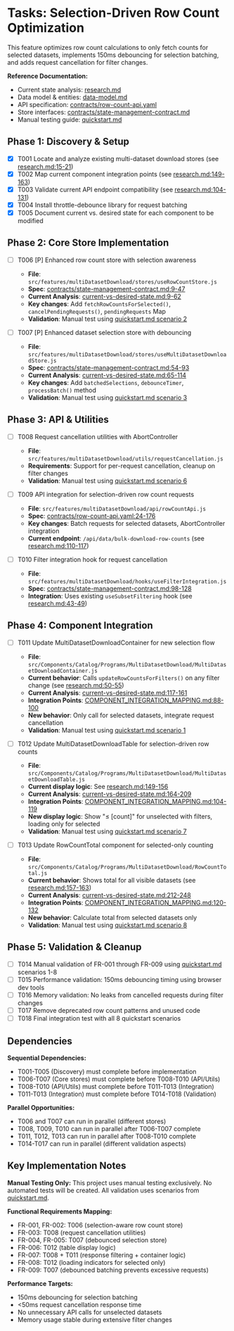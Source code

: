 # Tasks: Selection-Driven Row Count Optimization

This feature optimizes row count calculations to only fetch counts for selected datasets, implements 150ms debouncing for selection batching, and adds request cancellation for filter changes.

**Reference Documentation:**

- Current state analysis: [research.md](research.md)
- Data model & entities: [data-model.md](data-model.md)
- API specification: [contracts/row-count-api.yaml](contracts/row-count-api.yaml)
- Store interfaces: [contracts/state-management-contract.md](contracts/state-management-contract.md)
- Manual testing guide: [quickstart.md](quickstart.md)

## Phase 1: Discovery & Setup

- [x] T001 Locate and analyze existing multi-dataset download stores (see [research.md:15-21](research.md))
- [x] T002 Map current component integration points (see [research.md:149-163](research.md))
- [x] T003 Validate current API endpoint compatibility (see [research.md:104-131](research.md))
- [x] T004 Install throttle-debounce library for request batching
- [x] T005 Document current vs. desired state for each component to be modified

## Phase 2: Core Store Implementation

- [ ] T006 [P] Enhanced row count store with selection awareness
  - **File**: `src/features/multiDatasetDownload/stores/useRowCountStore.js`
  - **Spec**: [contracts/state-management-contract.md:9-47](contracts/state-management-contract.md)
  - **Current Analysis**: [current-vs-desired-state.md:9-62](current-vs-desired-state.md)
  - **Key changes**: Add `fetchRowCountsForSelected()`, `cancelPendingRequests()`, `pendingRequests` Map
  - **Validation**: Manual test using [quickstart.md scenario 2](quickstart.md)

- [ ] T007 [P] Enhanced dataset selection store with debouncing
  - **File**: `src/features/multiDatasetDownload/stores/useMultiDatasetDownloadStore.js`
  - **Spec**: [contracts/state-management-contract.md:54-93](contracts/state-management-contract.md)
  - **Current Analysis**: [current-vs-desired-state.md:65-114](current-vs-desired-state.md)
  - **Key changes**: Add `batchedSelections`, `debounceTimer`, `processBatch()` method
  - **Validation**: Manual test using [quickstart.md scenario 3](quickstart.md)

## Phase 3: API & Utilities

- [ ] T008 Request cancellation utilities with AbortController
  - **File**: `src/features/multiDatasetDownload/utils/requestCancellation.js`
  - **Requirements**: Support for per-request cancellation, cleanup on filter changes
  - **Validation**: Manual test using [quickstart.md scenario 6](quickstart.md)

- [ ] T009 API integration for selection-driven row count requests
  - **File**: `src/features/multiDatasetDownload/api/rowCountApi.js`
  - **Spec**: [contracts/row-count-api.yaml:24-176](contracts/row-count-api.yaml)
  - **Key changes**: Batch requests for selected datasets, AbortController integration
  - **Current endpoint**: `/api/data/bulk-download-row-counts` (see [research.md:110-117](research.md))

- [ ] T010 Filter integration hook for request cancellation
  - **File**: `src/features/multiDatasetDownload/hooks/useFilterIntegration.js`
  - **Spec**: [contracts/state-management-contract.md:98-128](contracts/state-management-contract.md)
  - **Integration**: Uses existing `useSubsetFiltering` hook (see [research.md:43-49](research.md))

## Phase 4: Component Integration

- [ ] T011 Update MultiDatasetDownloadContainer for new selection flow
  - **File**: `src/Components/Catalog/Programs/MultiDatasetDownload/MultiDatasetDownloadContainer.js`
  - **Current behavior**: Calls `updateRowCountsForFilters()` on any filter change (see [research.md:50-55](research.md))
  - **Current Analysis**: [current-vs-desired-state.md:117-161](current-vs-desired-state.md)
  - **Integration Points**: [COMPONENT_INTEGRATION_MAPPING.md:88-100](COMPONENT_INTEGRATION_MAPPING.md)
  - **New behavior**: Only call for selected datasets, integrate request cancellation
  - **Validation**: Manual test using [quickstart.md scenario 1](quickstart.md)

- [ ] T012 Update MultiDatasetDownloadTable for selection-driven row counts
  - **File**: `src/Components/Catalog/Programs/MultiDatasetDownload/MultiDatasetDownloadTable.js`
  - **Current display logic**: See [research.md:149-156](research.md)
  - **Current Analysis**: [current-vs-desired-state.md:164-209](current-vs-desired-state.md)
  - **Integration Points**: [COMPONENT_INTEGRATION_MAPPING.md:104-119](COMPONENT_INTEGRATION_MAPPING.md)
  - **New display logic**: Show "≤ [count]" for unselected with filters, loading only for selected
  - **Validation**: Manual test using [quickstart.md scenario 7](quickstart.md)

- [ ] T013 Update RowCountTotal component for selected-only counting
  - **File**: `src/Components/Catalog/Programs/MultiDatasetDownload/RowCountTotal.js`
  - **Current behavior**: Shows total for all visible datasets (see [research.md:157-163](research.md))
  - **Current Analysis**: [current-vs-desired-state.md:212-248](current-vs-desired-state.md)
  - **Integration Points**: [COMPONENT_INTEGRATION_MAPPING.md:120-132](COMPONENT_INTEGRATION_MAPPING.md)
  - **New behavior**: Calculate total from selected datasets only
  - **Validation**: Manual test using [quickstart.md scenario 8](quickstart.md)

## Phase 5: Validation & Cleanup

- [ ] T014 Manual validation of FR-001 through FR-009 using [quickstart.md](quickstart.md) scenarios 1-8
- [ ] T015 Performance validation: 150ms debouncing timing using browser dev tools
- [ ] T016 Memory validation: No leaks from cancelled requests during filter changes
- [ ] T017 Remove deprecated row count patterns and unused code
- [ ] T018 Final integration test with all 8 quickstart scenarios

## Dependencies

**Sequential Dependencies:**

- T001-T005 (Discovery) must complete before implementation
- T006-T007 (Core stores) must complete before T008-T010 (API/Utils)
- T008-T010 (API/Utils) must complete before T011-T013 (Integration)
- T011-T013 (Integration) must complete before T014-T018 (Validation)

**Parallel Opportunities:**

- T006 and T007 can run in parallel (different stores)
- T008, T009, T010 can run in parallel after T006-T007 complete
- T011, T012, T013 can run in parallel after T008-T010 complete
- T014-T017 can run in parallel (different validation aspects)

## Key Implementation Notes

**Manual Testing Only:** This project uses manual testing exclusively. No automated tests will be created. All validation uses scenarios from [quickstart.md](quickstart.md).

**Functional Requirements Mapping:**

- FR-001, FR-002: T006 (selection-aware row count store)
- FR-003: T008 (request cancellation utilities)
- FR-004, FR-005: T007 (debounced selection store)
- FR-006: T012 (table display logic)
- FR-007: T008 + T011 (response filtering + container logic)
- FR-008: T012 (loading indicators for selected only)
- FR-009: T007 (debounced batching prevents excessive requests)

**Performance Targets:**

- 150ms debouncing for selection batching
- <50ms request cancellation response time
- No unnecessary API calls for unselected datasets
- Memory usage stable during extensive filter changes
